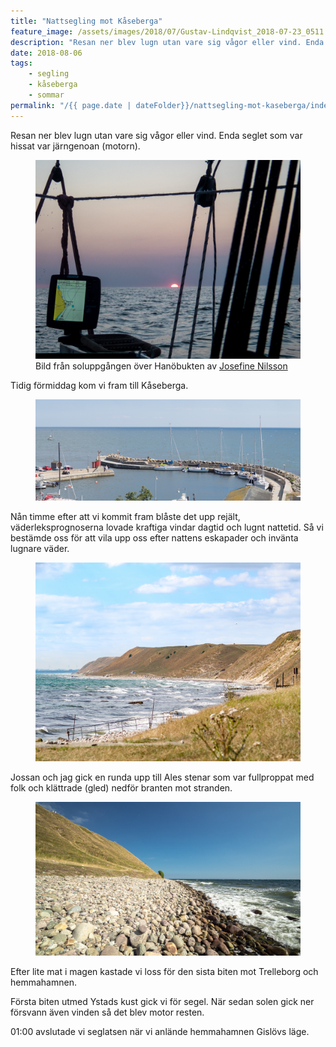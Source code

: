 ```yaml
---
title: "Nattsegling mot Kåseberga"
feature_image: /assets/images/2018/07/Gustav-Lindqvist_2018-07-23_0511.jpg
description: "Resan ner blev lugn utan vare sig vågor eller vind. Enda seglet som var hissat var järngenoan (motorn)."
date: 2018-08-06
tags:
    - segling
    - kåseberga
    - sommar
permalink: "/{{ page.date | dateFolder}}/nattsegling-mot-kaseberga/index.html"  
---
```


<p>Resan ner blev lugn utan vare sig vågor eller vind. Enda seglet som var hissat var järngenoan (motorn).</p>
<figure class="kg-card kg-image-card kg-width-wide kg-card-hascaption"><img src="/assets/images/2018/08/_JOS0563.jpg" class="kg-image" alt loading="lazy"> <figcaption>Bild från soluppgången över Hanöbukten av <a href="http://josefinenilsson.se">Josefine Nilsson</a> </figcaption>
</figure>
<p>Tidig förmiddag kom vi fram till Kåseberga.</p>
<figure class="kg-card kg-image-card kg-width-full"><img src="/assets/images/2018/07/Gustav-Lindqvist_2018-07-23_0488-Pano.jpg" class="kg-image" alt loading="lazy">
</figure>
<p>Nån timme efter att vi kommit fram blåste det upp rejält, väderleksprognoserna lovade kraftiga vindar dagtid och lugnt nattetid. Så vi bestämde oss för att vila upp oss efter nattens eskapader och invänta lugnare väder.</p>
<figure class="kg-card kg-image-card kg-width-wide"><img src="/assets/images/2018/07/Gustav-Lindqvist_2018-07-23_0511-1.jpg" class="kg-image" alt loading="lazy">
</figure>
<p>Jossan och jag gick en runda upp till Ales stenar som var fullproppat med folk och klättrade (gled) nedför branten mot stranden.</p>
<figure class="kg-card kg-image-card kg-width-wide"><img src="/assets/images/2018/07/Gustav-Lindqvist_2018-07-23_0521.jpg" class="kg-image" alt loading="lazy"></figure>
<p>Efter lite mat i magen kastade vi loss för den sista biten mot Trelleborg och hemmahamnen.</p>
<p>Första biten utmed Ystads kust gick vi för segel. När sedan solen gick ner försvann även vinden så det blev motor resten.</p>
<p>01:00 avslutade vi seglatsen när vi anlände hemmahamnen Gislövs läge.</p>
